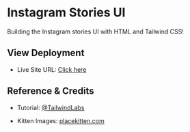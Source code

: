 # Instagram Stories UI

Building the Instagram stories UI with HTML and Tailwind CSS!

## View Deployment

- Live Site URL: [Click here](https://tejuthomass.github.io/Instagram-Stories-UI/)

## Reference & Credits

- Tutorial: [@TailwindLabs](https://www.youtube.com/@TailwindLabs)

- Kitten Images: [placekitten.com](https://placekitten.com)
